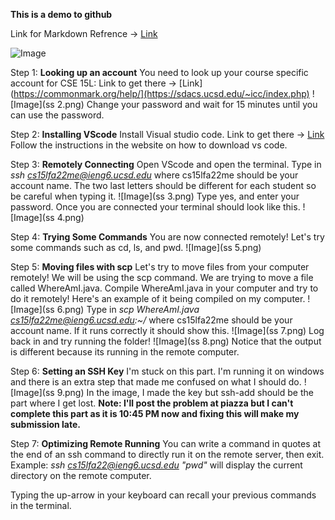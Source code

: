 **This is a demo to github**

Link for Markdown Refrence -> [Link](https://commonmark.org/help/)

![Image](shutterstock_1375463840.width-800.png)

Step 1: **Looking up an account**
You need to look up your course specific account for CSE 15L:
Link to get there -> [Link](https://commonmark.org/help/](https://sdacs.ucsd.edu/~icc/index.php)
![Image](ss 2.png)
Change your password and wait for 15 minutes until you can use the password.

Step 2: **Installing VScode**
Install Visual studio code.
Link to get there -> [Link](https://code.visualstudio.com/)
Follow the instructions in the website on how to download vs code.

Step 3: **Remotely Connecting**
Open VScode and open the terminal. Type in *ssh cs15lfa22me@ieng6.ucsd.edu* where cs15lfa22me should be your account name. The two last letters should be different for each student so be careful when typing it.
![Image](ss 3.png)
Type yes, and enter your password. Once you are connected your terminal should look like this.
![Image](ss 4.png)

Step 4: **Trying Some Commands**
You are now connected remotely! Let's try some commands such as cd, ls, and pwd.
![Image](ss 5.png)

Step 5: **Moving files with scp**
Let's try to move files from your computer remotely! We will be using the scp command. We are trying to move a file called WhereAmI.java.
Compile WhereAmI.java in your computer and try to do it remotely!
Here's an example of it being compiled on my computer. 
![Image](ss 6.png)
Type in *scp WhereAmI.java cs15lfa22me@ieng6.ucsd.edu:~/* where cs15lfa22me should be your account name. If it runs correctly it should show this.
![Image](ss 7.png)
Log back in and try running the folder!
![Image](ss 8.png)
Notice that the output is different because its running in the remote computer.

Step 6: **Setting an SSH Key**
I'm stuck on this part. I'm running it on windows and there is an extra step that made me confused on what I should do.
![Image](ss 9.png)
In the image, I made the key but ssh-add should be the part where I get lost. **Note: I'll post the problem at piazza but I can't complete this part as it is 
                                                                                      10:45 PM now and fixing this will make my submission late.**

Step 7: **Optimizing Remote Running**
You can write a command in quotes at the end of an ssh command to directly run it on the remote server, then exit.
Example: *ssh cs15lfa22@ieng6.ucsd.edu "pwd"* will display the current directory on the remote computer.

Typing the up-arrow in your keyboard can recall your previous commands in the terminal.

